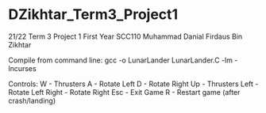 # DZikhtar_Term3_Project1
21/22 Term 3 Project 1 First Year SCC110
Muhammad Danial Firdaus Bin Zikhtar

Compile from command line: gcc -o LunarLander LunarLander.C -lm -lncurses

Controls:
W - Thrusters
A - Rotate Left
D - Rotate Right
Up - Thrusters
Left - Rotate Left
Right - Rotate Right
Esc - Exit Game
R - Restart game (after crash/landing)
